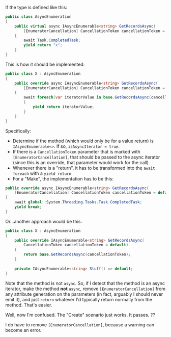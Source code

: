 If the type is defined like this:

```csharp
public class AsyncEnumeration
{
	public virtual async IAsyncEnumerable<string> GetRecordsAsync(
        [EnumeratorCancellation] CancellationToken cancellationToken = default)
	{
		await Task.CompletedTask;
		yield return "x";
	}
}
```

This is how it should be implemented:

```csharp
public class X : AsyncEnumeration
{
    public override async IAsyncEnumerable<string> GetRecordsAsync(
        [EnumeratorCancellation] CancellationToken cancellationToken = default)
    {
		await foreach(var iteratorValue in base.GetRecordsAsync(cancellationToken))
        {
            yield return iteratorValue;
        }
    }
}
```

Specifically:
* Determine if the method (which would only be for a value return) is `IAsyncEnumerable<>`. If so, `isAsyncIterator = true`.
* If there is a `CancellationToken` parameter that is marked with `[EnumeratorCancellation]`, that should be passed to the async iterator (since this is an override, that parameter would work for the call)
* Whenever there is a "return", it has to be transformed into the `await foreach` with a `yield return`
* For a "Make", the implementation has to be this:

```csharp
public override async IAsyncEnumerable<string> GetRecordsAsync(
	[EnumeratorCancellation] CancellationToken cancellationToken = default)
{
	await global::System.Threading.Tasks.Task.CompletedTask;
	yield break;
}
```

Or...another approach would be this:

```csharp
public class X : AsyncEnumeration
{
    public override IAsyncEnumerable<string> GetRecordsAsync(
        CancellationToken cancellationToken = default)
    {
        return base.GetRecordsAsync(cancellationToken);
    }
    
    private IAsyncEnumerable<string> Stuff() => default;
}
```

Note that the method is not `async`. So, if I detect that the method is an async iterator, make the method **not** `async`, remove `[EnumeratorCancellation]` from any attribute generation on the parameters (in fact, arguably I should never emit it), and just `return` whatever I'd typically return normally from the method. That's easier.

Well, now I'm confused. The "Create" scenario just works. It passes. ??

I do have to remove `[EnumeratorCancellation]`, because a warning can become an error.